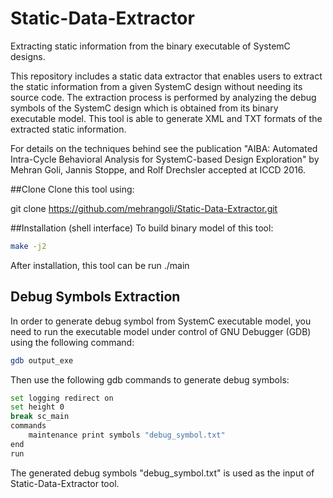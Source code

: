 # Static-Data-Extractor
Extracting static information from the binary executable of SystemC designs.

This repository includes a static data extractor that enables users to extract the static information from a given SystemC design without needing its source code. The extraction process is performed by analyzing the debug symbols of the SystemC design which is obtained from its binary executable model.
This tool is able to generate XML and TXT formats of the extracted static information.

For details on the techniques behind see the publication "AIBA: Automated Intra-Cycle Behavioral Analysis for SystemC-based Design Exploration" by Mehran Goli, Jannis Stoppe, and Rolf Drechsler accepted at ICCD 2016.

##Clone
Clone this tool using:

git clone https://github.com/mehrangoli/Static-Data-Extractor.git

##Installation (shell interface)
To build binary model of this tool:
```bash
make -j2
```
After installation, this tool can be run  ./main




## Debug Symbols Extraction
In order to generate debug symbol from SystemC executable model, you need to run the executable model under control of GNU Debugger (GDB) using the following command:
```bash
gdb output_exe
```
Then use the following gdb commands to generate debug symbols:
```bash
set logging redirect on
set height 0
break sc_main
commands
	maintenance print symbols "debug_symbol.txt"
end
run
```


The generated debug symbols "debug_symbol.txt" is used as the input of Static-Data-Extractor tool.
